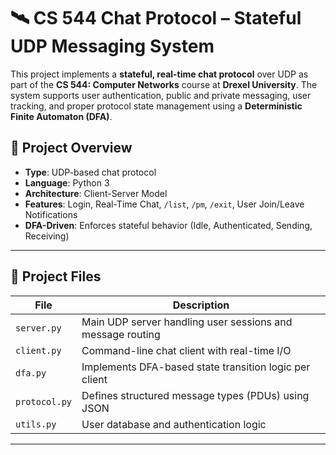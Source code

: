 
# 🛰️ CS 544 Chat Protocol – Stateful UDP Messaging System

This project implements a **stateful, real-time chat protocol** over UDP as part of the **CS 544: Computer Networks** course at **Drexel University**. The system supports user authentication, public and private messaging, user tracking, and proper protocol state management using a **Deterministic Finite Automaton (DFA)**.

## 📌 Project Overview

- **Type**: UDP-based chat protocol
- **Language**: Python 3
- **Architecture**: Client-Server Model
- **Features**: Login, Real-Time Chat, `/list`, `/pm`, `/exit`, User Join/Leave Notifications
- **DFA-Driven**: Enforces stateful behavior (Idle, Authenticated, Sending, Receiving)

---

## 📂 Project Files

| File        | Description                                                |
|-------------|------------------------------------------------------------|
| `server.py` | Main UDP server handling user sessions and message routing |
| `client.py` | Command-line chat client with real-time I/O                |
| `dfa.py`    | Implements DFA-based state transition logic per client     |
| `protocol.py` | Defines structured message types (PDUs) using JSON       |
| `utils.py`  | User database and authentication logic                     |

---


